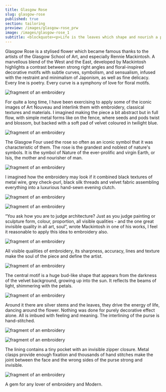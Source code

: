 ```yaml
---
title: Glasgow Rose
slug: glasgow-rose
published: true
section: tailoring
preview: /images/glasgow-rose_prw
image: /images/glasgow-rose_1
subtitle: <blockquote><p>Life is the leaves which shape and nourish a plant, but art is the flower which embodies its meaning.</p><cite>Charles Rennie Mackintosh</cite></blockquote>
---
```


Glasgow Rose is a stylised flower which became famous thanks to the artists of the Glasgow School of Art, and especially Rennie Mackintosh. A marvellous blend of the West and the East, developed by Mackintosh highlights a contrast between strong right angles and floral-inspired decorative motifs with subtle curves, symbolism, and sensualism, infused with the restraint and minimalism of Japonism, as well as fine delicacy. Every line is poetry. Every curve is a symphony of love for floral motifs.

![fragment of an embroidery](/images/glasgow-rose_2)

For quite a long time, I have been exercising to apply some of the iconic images of Art Nouveau and interlink them with embroidery, classical textures and materials. I imagined making the piece a bit abstract but in full flow, with simple metal forms like on the fence, where seeds and pods twist and blossom, but backed with a soft pad of velvet coloured in twilight blue.

![fragment of an embroidery](/images/glasgow-rose_3)

The Glasgow Four used the rose so often as an iconic symbol that it was characteristic of them. The rose is the grandest and noblest of nature's symbols. It is the symbol of Nature of the ever-prolific and virgin Earth, or Isis, the mother and nourisher of man.

![fragment of an embroidery](/images/glasgow-rose_4)

I imagined how the embroidery may look if it combined black textures of metal wire, grey check-purl, black silk threads and velvet fabric assembling everything into a luxurious hand-sewn evening clutch.

![fragment of an embroidery](/images/glasgow-rose_5)

![fragment of an embroidery](/images/glasgow-rose_6)

“You ask how you are to judge architecture? Just as you judge painting or sculpture form, colour, proportion, all visible qualities - and the one great invisible quality in all art, soul“, wrote Mackintosh in one of his works, I feel it reasonable to apply this idea to embroidery also.

![fragment of an embroidery](/images/glasgow-rose_7)

All visible qualities of embroidery, its sharpness, accuracy, lines and texture make the soul of the piece and define the artist.

![fragment of an embroidery](/images/glasgow-rose_8)

The central motif is a huge bud-like shape that appears from the darkness of the velvet background, growing up into the sun. It reflects the beams of light, shimmering with the petals.

![fragment of an embroidery](/images/glasgow-rose_9)

Around it there are silver stems and the leaves, they drive the energy of life, dancing around the flower. Nothing was done for purely decorative effect alone. All is imbued with feeling and meaning. The interlining of the purse is hand-stitched.

![fragment of an embroidery](/images/glasgow-rose_10)

![fragment of an embroidery](/images/glasgow-rose_11)

The lining contains a tiny pocket with an invisible zipper closure. Metal clasps provide enough fixation and thousands of hand stitches make the joint between the face and the wrong sides of the purse strong and invisible.

![fragment of an embroidery](/images/glasgow-rose_12)

A gem for any lover of embroidery and Modern.

